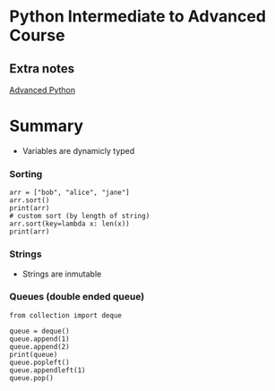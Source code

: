 # Python Intermediate to Advanced Course


## Extra notes
[Advanced Python](https://github.com/patrickloeber/python-engineer-notebooks/tree/master/advanced-python)

# Summary

- Variables are dynamicly typed

### Sorting
```
arr = ["bob", "alice", "jane"]
arr.sort()
print(arr)
# custom sort (by length of string)
arr.sort(key=lambda x: len(x))
print(arr)
```
### Strings
- Strings are inmutable

### Queues (double ended queue)
```
from collection import deque

queue = deque()
queue.append(1)
queue.append(2)
print(queue)
queue.popleft()
queue.appendleft(1)
queue.pop()
```
